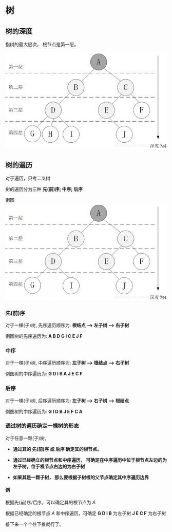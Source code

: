 # 树

## 树的深度

指树的最大层次， 根节点是第一层。

![树的深度示意图](/library\树.md_树的深度.png)

## 树的遍历

对于遍历，只考二叉树

树的遍历分为三种 **先(前)序; 中序; 后序**

例图
![树的深度示意图](/library/树.md_树的遍历.png)

### 先(前)序

对于一棵(子)树, 先序遍历顺序为:  **根结点 --> 左子树 --> 右子树**

例图树的先序遍历为: **A B D G I C E J F**

### 中序

对于一棵(子)树, 中序遍历顺序为:  **左子树 --> 根结点 --> 右子树**

例图树的中序遍历为: **G D I B A J E C F**

### 后序

对于一棵(子)树, 后序遍历顺序为:  **左子树 --> 右子树 --> 根结点**

例图树的中序遍历为: **G I D B J E F C A**

### 通过树的遍历确定一棵树的形态

对于任意一颗(子)树，

* **通过其的 先(前)序 或 后序 确定其的根节点。**

* **通过已经确立的根节点和中序遍历， 可确定在中序遍历中位于根节点左边的为左子树，位于根节点右边的为右子树**

* **如果其是一颗子树， 那么要根据子树根的父节点确定其中序遍历边界**

#### 例

  根据先(前)序/后序，可以确定其的根节点为 $A$ 
 
  根据已经确定的根节点 $A$ 和中序遍历，可确定 **G D I B** 为左子树 **J E C F** 为右子树
  
  接下来一个个往下推就行了。